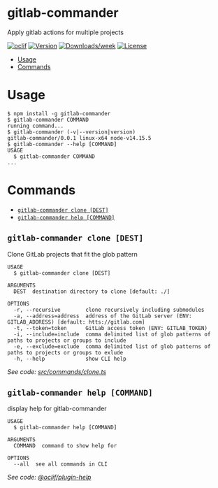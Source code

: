 gitlab-commander
================

Apply gitlab actions for multiple projects

[![oclif](https://img.shields.io/badge/cli-oclif-brightgreen.svg)](https://oclif.io)
[![Version](https://img.shields.io/npm/v/gitlab-commander.svg)](https://npmjs.org/package/gitlab-commander)
[![Downloads/week](https://img.shields.io/npm/dw/gitlab-commander.svg)](https://npmjs.org/package/gitlab-commander)
[![License](https://img.shields.io/npm/l/gitlab-commander.svg)](https://github.com/mnthe/gitlab-commander/blob/main/package.json)

<!-- toc -->
* [Usage](#usage)
* [Commands](#commands)
<!-- tocstop -->
# Usage
<!-- usage -->
```sh-session
$ npm install -g gitlab-commander
$ gitlab-commander COMMAND
running command...
$ gitlab-commander (-v|--version|version)
gitlab-commander/0.0.1 linux-x64 node-v14.15.5
$ gitlab-commander --help [COMMAND]
USAGE
  $ gitlab-commander COMMAND
...
```
<!-- usagestop -->
# Commands
<!-- commands -->
* [`gitlab-commander clone [DEST]`](#gitlab-commander-clone-dest)
* [`gitlab-commander help [COMMAND]`](#gitlab-commander-help-command)

## `gitlab-commander clone [DEST]`

Clone GitLab projects that fit the glob pattern

```
USAGE
  $ gitlab-commander clone [DEST]

ARGUMENTS
  DEST  destination directory to clone [default: ./]

OPTIONS
  -r, --recursive        clone recursively including submodules
  -a, --address=address  address of the GitLab server (ENV: GITLAB_ADDRESS) [default: htts://gitlab.com]
  -t, --token=token      GitLab access token (ENV: GITLAB_TOKEN)
  -i, --include=include  comma delimited list of glob patterns of paths to projects or groups to include
  -e, --exclude=exclude  comma delimited list of glob patterns of paths to projects or groups to exlude
  -h, --help             show CLI help
```

_See code: [src/commands/clone.ts](https://github.com/mnthe/gitlab-commander/blob/v0.0.1/src/commands/clone.ts)_

## `gitlab-commander help [COMMAND]`

display help for gitlab-commander

```
USAGE
  $ gitlab-commander help [COMMAND]

ARGUMENTS
  COMMAND  command to show help for

OPTIONS
  --all  see all commands in CLI
```

_See code: [@oclif/plugin-help](https://github.com/oclif/plugin-help/blob/v3.2.2/src/commands/help.ts)_
<!-- commandsstop -->
